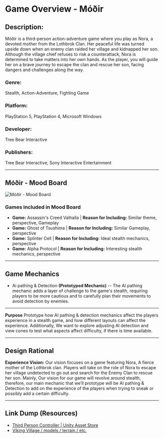 # Game Overview - Móðir

## Description:
Móðir is a third-person action-adventure game where you play as Nora, a devoted mother from the Lothbrok Clan. Her peaceful life was turned upside down when an enemy clan raided her village and kidnapped her son. Although the village chief refuses to risk a counterattack, Nora is determined to take matters into her own hands. As the player, you will guide her on a brave journey to escape the clan and rescue her son, facing dangers and challenges along the way.

### Genre:
Stealth, Action-Adventure, Fighting Game

### Platform:
PlayStation 5, PlayStation 4, Microsoft Windows

### Developer:
Tree Bear Interactive

### Publishers:
Tree Bear Interactive, Sony Interactive Entertainment

---
## Móðir - Mood Board

![Móðir - Mood Board](https://i.postimg.cc/qRXJXPV6/Modor-Mood-Board.jpg)

### Games included in Mood Board
- **Game:** Assassin's Creed Valhalla | **Reason for Including:** Similar theme, perspective, Gameplay
- **Game:** Ghost of Tsushima | **Reason for Including:** Similar Gameplay, perspective
- **Game:** Splinter Cell | **Reason for Including:** Ideal stealth mechanics, perspective
- **Game:** Alpha Protocol | **Reason for Including:** Interesting stealth mechanics, perspective

---

## Game Mechanics

- Ai pathing & Detection **(Prototyped Mechanic)**
-- The AI pathing mechanic adds a layer of challenge to the game's stealth, requiring players to be more cautious and to carefully plan their movements to avoid detection by enemies.

---

**Purpose** Prototype how AI pathing & detection mechanics affect the players experience in a stealth game, and how different layouts can affect the experience. Additionally, We want to explore adjusting AI detection and view cones to test what aspects affect difficulty, if there is time available. 

---

## Design Rational

**Experience Vision:**
Our vision focuses on a game featuring Nora, A fierce mother of the Lothbrok clan. Players will take on the role of Nora to escape her village undetected to go out and search for the Enemy Clan to rescue her son. Mainly, Our vision for our game will revolve around stealth, therefore, our main mechanic that we’ll prototype will be AI pathing & Detection to add on the experience of the players when trying to sneak or possibly add a certain difficulty.

---

## Link Dump (Resources)
- [Third Person Controller | Unity Asset Store](https://assetstore.unity.com/packages/essentials/starter-assets-thirdperson-updates-in-new-charactercontroller-pa-196526)
- [Viking Village / models / terrain / etc.](https://assetstore.unity.com/packages/3d/environments/fantasy/polygon-vikings-low-poly-3d-art-by-synty-85664)
